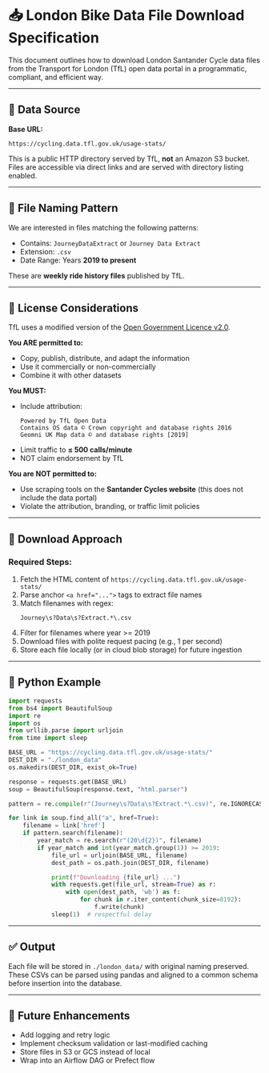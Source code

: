 
# 📥 London Bike Data File Download Specification

This document outlines how to download London Santander Cycle data files from the Transport for London (TfL) open data portal in a programmatic, compliant, and efficient way.

---

## 🔗 Data Source

**Base URL:**
```
https://cycling.data.tfl.gov.uk/usage-stats/
```

This is a public HTTP directory served by TfL, **not** an Amazon S3 bucket. Files are accessible via direct links and are served with directory listing enabled.

---

## 📄 File Naming Pattern

We are interested in files matching the following patterns:

- Contains: `JourneyDataExtract` or `Journey Data Extract`
- Extension: `.csv`
- Date Range: Years **2019 to present**

These are **weekly ride history files** published by TfL.

---

## 📜 License Considerations

TfL uses a modified version of the [Open Government Licence v2.0](https://www.nationalarchives.gov.uk/doc/open-government-licence/version/2/).

**You ARE permitted to:**
- Copy, publish, distribute, and adapt the information
- Use it commercially or non-commercially
- Combine it with other datasets

**You MUST:**
- Include attribution:
  ```
  Powered by TfL Open Data
  Contains OS data © Crown copyright and database rights 2016
  Geomni UK Map data © and database rights [2019]
  ```
- Limit traffic to **≤ 500 calls/minute**
- NOT claim endorsement by TfL

**You are NOT permitted to:**
- Use scraping tools on the **Santander Cycles website** (this does not include the data portal)
- Violate the attribution, branding, or traffic limit policies

---

## 🧪 Download Approach

### Required Steps:

1. Fetch the HTML content of `https://cycling.data.tfl.gov.uk/usage-stats/`
2. Parse anchor `<a href="...">` tags to extract file names
3. Match filenames with regex:
   ```
   Journey\s?Data\s?Extract.*\.csv
   ```
4. Filter for filenames where year >= 2019
5. Download files with polite request pacing (e.g., 1 per second)
6. Store each file locally (or in cloud blob storage) for future ingestion

---

## 🔧 Python Example

```python
import requests
from bs4 import BeautifulSoup
import re
import os
from urllib.parse import urljoin
from time import sleep

BASE_URL = "https://cycling.data.tfl.gov.uk/usage-stats/"
DEST_DIR = "./london_data"
os.makedirs(DEST_DIR, exist_ok=True)

response = requests.get(BASE_URL)
soup = BeautifulSoup(response.text, "html.parser")

pattern = re.compile(r"(Journey\s?Data\s?Extract.*\.csv)", re.IGNORECASE)

for link in soup.find_all("a", href=True):
    filename = link['href']
    if pattern.search(filename):
        year_match = re.search(r"(20\d{2})", filename)
        if year_match and int(year_match.group(1)) >= 2019:
            file_url = urljoin(BASE_URL, filename)
            dest_path = os.path.join(DEST_DIR, filename)

            print(f"Downloading {file_url} ...")
            with requests.get(file_url, stream=True) as r:
                with open(dest_path, 'wb') as f:
                    for chunk in r.iter_content(chunk_size=8192):
                        f.write(chunk)
            sleep(1)  # respectful delay
```

---

## ✅ Output

Each file will be stored in `./london_data/` with original naming preserved. These CSVs can be parsed using pandas and aligned to a common schema before insertion into the database.

---

## 🧠 Future Enhancements

- Add logging and retry logic
- Implement checksum validation or last-modified caching
- Store files in S3 or GCS instead of local
- Wrap into an Airflow DAG or Prefect flow
